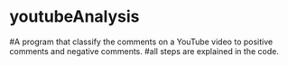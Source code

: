 # youtubeAnalysis
#A program that classify the comments on a YouTube video to positive comments and negative comments.
#all steps are explained in the code.
